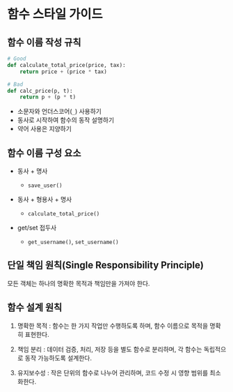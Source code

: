 # 함수 스타일 가이드

## 함수 이름 작성 규칙
```python
# Good
def calculate_total_price(price, tax):
    return price + (price * tax)

# Bad
def calc_price(p, t):
    return p + (p * t)
```
- 소문자와 언더스코어(`_`) 사용하기
- 동사로 시작하여 함수의 동작 설명하기
- 약어 사용은 지양하기

## 함수 이름 구성 요소
- 동사 + 명사
	- `save_user()`

- 동사 + 형용사 + 명사
	- `calculate_total_price()`
    
- get/set 접두사
	- `get_username()`, `set_username()`

## 단일 책임 원칙(Single Responsibility Principle)
모든 객체는 하나의 명확한 목적과 책임만을 가져야 한다.

## 함수 설계 원칙
1. 명확한 목적 : 함수는 한 가지 작업만 수행하도록 하며, 함수 이름으로 목적을 명확히 표현한다.

2. 책임 분리 : 데이터 검증, 처리, 저장 등을 별도 함수로 분리하며, 각 함수는 독립적으로 동작 가능하도록 설계한다.

3. 유지보수성 : 작은 단위의 함수로 나누어 관리하며, 코드 수정 시 영향 범위를 최소화한다.
